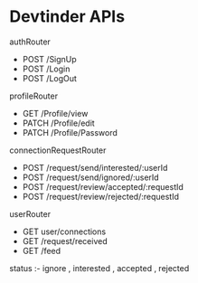 # Devtinder APIs


authRouter 
- POST /SignUp
- POST /Login
- POST /LogOut


profileRouter
- GET /Profile/view
- PATCH /Profile/edit
- PATCH /Profile/Password


connectionRequestRouter
- POST /request/send/interested/:userId
- POST /request/send/ignored/:userId
- POST /request/review/accepted/:requestId
- POST /request/review/rejected/:requestId


userRouter
- GET user/connections
- GET /request/received
- GET /feed 

status :- ignore , interested , accepted , rejected


